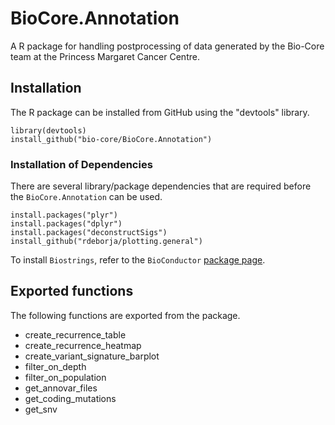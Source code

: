 # BioCore.Annotation

A R package for handling postprocessing of data generated by the Bio-Core team at the Princess Margaret Cancer Centre.

## Installation
The R package can be installed from GitHub using the "devtools" library.

```
library(devtools)
install_github("bio-core/BioCore.Annotation")
```


### Installation of Dependencies
There are several library/package dependencies that are required before the `BioCore.Annotation` can be used.

```
install.packages("plyr")
install.packages("dplyr")
install.packages("deconstructSigs")
install_github("rdeborja/plotting.general")
```

To install `Biostrings`, refer to the `BioConductor` [package page](https://bioconductor.org/packages/release/bioc/html/Biostrings.html).


## Exported functions
The following functions are exported from the package.

*  create_recurrence_table
*  create_recurrence_heatmap
*  create_variant_signature_barplot
*  filter_on_depth
*  filter_on_population
*  get_annovar_files
*  get_coding_mutations
*  get_snv

